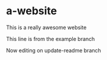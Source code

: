 # a-website

This is a really awesome website

This line is from the example branch

Now editing on update-readme branch
